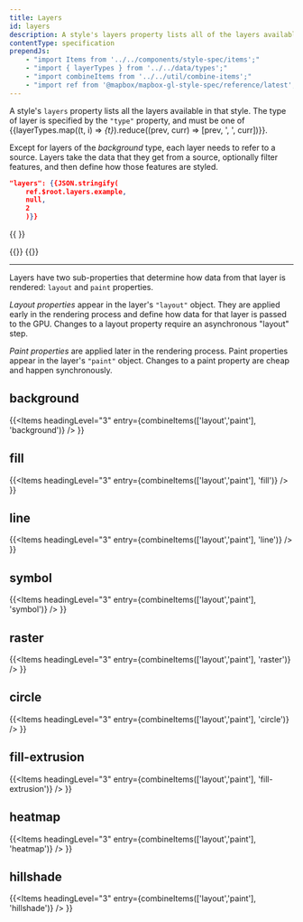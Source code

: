 ```yaml
---
title: Layers
id: layers
description: A style's layers property lists all of the layers available in that style.
contentType: specification
prependJs:
    - "import Items from '../../components/style-spec/items';"
    - "import { layerTypes } from '../../data/types';"
    - "import combineItems from '../../util/combine-items';"
    - "import ref from '@mapbox/mapbox-gl-style-spec/reference/latest';"
---
```


A style's `layers` property lists all the layers available in that style. The type of layer is specified by the `"type"` property, and must be one of {{layerTypes.map((t, i) => <var key={i}>{t}</var>).reduce((prev, curr) => [prev, ', ', curr])}}.

Except for layers of the <var>background</var> type, each layer needs to refer to a source. Layers take the data that they get from a source, optionally filter features, and then define how those features are styled.

```json
"layers": {{JSON.stringify(
    ref.$root.layers.example,
    null,
    2
    )}}
```

<!--
START GENERATED CONTENT:
Content in this section is generated directly using the Mapbox Style
Specification. To update any content displayed in this section, make edits to:
https://github.com/mapbox/mapbox-gl-js/blob/main/src/style-spec/reference/v8.json.
-->
{{ <Items entry={ref.layer} />}}
<!-- END GENERATED CONTENT -->

{{<a id="layout-property" className="anchor" />}}
{{<a id="paint-property" className="anchor" />}}

<hr className='my36' />

Layers have two sub-properties that determine how data from that layer is rendered: `layout` and `paint` properties.

_Layout properties_ appear in the layer's `"layout"` object. They are applied early in the rendering process and define how data for that layer is passed to the GPU. Changes to a layout property require an asynchronous "layout" step.

_Paint properties_ are applied later in the rendering process. Paint properties appear in the layer's `"paint"` object. Changes to a paint property are cheap and happen synchronously.

<!--
START GENERATED CONTENT:
Content in this section is generated directly using the Mapbox Style
Specification. To update any content displayed in this section, make edits to:
https://github.com/mapbox/mapbox-gl-js/blob/main/src/style-spec/reference/v8.json.
-->

## background

{{<Items headingLevel="3" entry={combineItems(['layout','paint'], 'background')} /> }}

## fill

{{<Items headingLevel="3" entry={combineItems(['layout','paint'], 'fill')} /> }}

## line

{{<Items headingLevel="3" entry={combineItems(['layout','paint'], 'line')} /> }}

## symbol

{{<Items headingLevel="3" entry={combineItems(['layout','paint'], 'symbol')} /> }}

## raster

{{<Items headingLevel="3" entry={combineItems(['layout','paint'], 'raster')} /> }}

## circle

{{<Items headingLevel="3" entry={combineItems(['layout','paint'], 'circle')} /> }}

## fill-extrusion

{{<Items headingLevel="3" entry={combineItems(['layout','paint'], 'fill-extrusion')} /> }}

## heatmap

{{<Items headingLevel="3" entry={combineItems(['layout','paint'], 'heatmap')} /> }}

## hillshade

{{<Items headingLevel="3" entry={combineItems(['layout','paint'], 'hillshade')} /> }}

<!-- END GENERATED CONTENT -->
